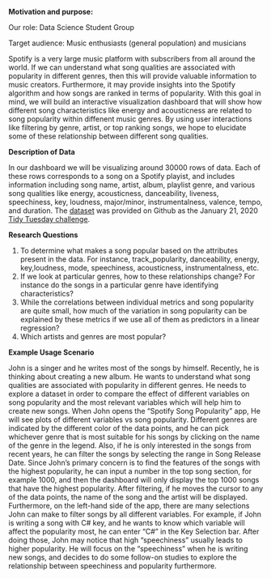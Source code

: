 **Motivation and purpose:**

Our role: Data Science Student Group

Target audience: Music enthusiasts (general population) and musicians

Spotify is a very large music platform with subscribers from all around the world. If we can understand what song qualities are associated with popularity in different genres, then this will provide valuable information to music creators. Furthermore, it may provide insights into the Spotify algorithm and how songs are ranked in terms of popularity. With this goal in mind, we will build an interactive visualization dashboard that will show how different song characteristics like energy and acousticness are related to song popularity within diffenent music genres. By using user interactions like filtering by genre, artist, or top ranking songs, we hope to elucidate some of these relationship between different song qualities. 

**Description of Data**

In our dashboard we will be visualizing around 30000 rows of data. Each of these rows corresponds to a song on a Spotify playist, and includes information including song name, artist, album, playlist genre, and various song qualities like energy, acousticness, danceability, liveness, speechiness, key, loudness, major/minor, instrumentalness, valence, tempo, and duration. The [dataset](https://github.com/rfordatascience/tidytuesday/tree/master/data/2020/2020-01-21) was provided on Github as the January 21, 2020 [Tidy Tuesday challenge](https://|github.com/rfordatascience/tidytuesday).

**Research Questions**

1. To determine what makes a song popular based on the attributes present in the data. For instance, track_popularity, danceability, energy, key,loudness, mode, speechiness, acousticness, instrumentalness, etc. 
2. If we look at particular genres, how to these relationships change? For instance do the songs in a particular genre have identifying characteristics?
3. While the correlations between individual metrics and song popularity are quite small, how much of the variation in song popularity can be explained by these metrics if we use all of them as predictors in a linear regression?
4. Which artists and genres are most popular? 

**Example Usage Scenario**

John is a singer and he writes most of the songs by himself. Recently, he is thinking about creating a new album. He wants to understand what song qualities are associated with popularity in different genres. He needs to explore a dataset in order to compare the effect of different variables on song popularity and the most relevant variables which will help him to create new songs. When John opens the “Spotify Song Popularity” app,  He will see plots of different variables vs song popularity. Different genres are indicated by the different color of the data points, and he can pick whichever genre that is most suitable for his songs by clicking on the name of the genre in the legend. Also, if he is only interested in the songs from recent years, he can filter the songs by selecting the range in Song Release Date. Since John’s primary concern is to find the features of the songs with the highest popularity, he can input a number in the top song section, for example 1000, and then the dashboard will only display the top 1000 songs that have the highest popularity. After filtering, if he moves the cursor to any of the data points, the name of the song and the artist will be displayed. Furthermore, on the left-hand side of the app, there are many selections John can make to filter songs by all different variables. For example, if John is writing a song with C# key, and he wants to know which variable will affect the popularity most, he can enter “C#” in the Key Selection bar. After doing those, John may notice that high “speechiness” usually leads to higher popularity. He will focus on the “speechiness” when he is writing new songs, and decides to do some follow-on studies to explore the relationship between speechiness and popularity furthermore.




